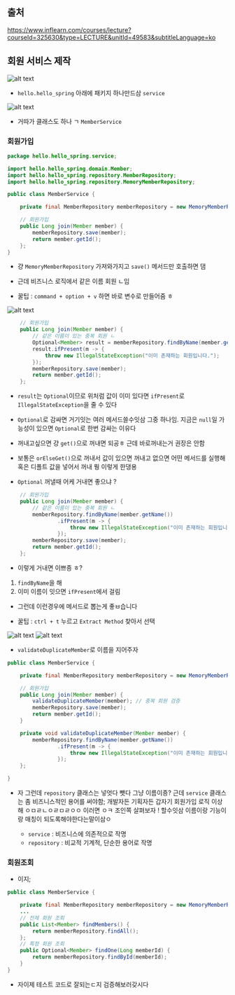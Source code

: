 ## 출처

https://www.inflearn.com/courses/lecture?courseId=325630&type=LECTURE&unitId=49583&subtitleLanguage=ko

## 회원 서비스 제작
![alt text](https://github.com/dldydtn0805/TILS/blob/master/YONGSOO/PROGRAMMING/SPRING/image-66.png)
- `hello.hello_spring` 아래에 패키지 하나만드삼 `service`

![alt text](https://github.com/dldydtn0805/TILS/blob/master/YONGSOO/PROGRAMMING/SPRING/image-67.png)
- 거따가 클래스도 하나 ㄱ `MemberService`

### 회원가입 

```java
package hello.hello_spring.service;

import hello.hello_spring.domain.Member;
import hello.hello_spring.repository.MemberRepository;
import hello.hello_spring.repository.MemoryMemberRepository;

public class MemberService {

    private final MemberRepository memberRepository = new MemoryMemberRepository();

    // 회원가입
    public Long join(Member member) {
        memberRepository.save(member);
        return member.getId();
    };
}

```

- 걍 `MemoryMemberRepository` 가져와가지고 `save()` 메서드만 호출하면 댐

- 근데 비즈니스 로직에서 같은 이름 회원 ㄴ임

- 꿀팁 : `command + option + v` 하면 바로 변수로 만들어줌 ㅎ

![alt text](https://github.com/dldydtn0805/TILS/blob/master/YONGSOO/PROGRAMMING/SPRING/image-68.png)
```java
    // 회원가입
    public Long join(Member member) {
        // 같은 이름이 있는 중복 회원 ㄴ
        Optional<Member> result = memberRepository.findByName(member.getName());
        result.ifPresent(m -> {
            throw new IllegalStateException("이미 존재하는 회원입니다.");
        });
        memberRepository.save(member);
        return member.getId();
    };
```

- `result`는 `Optional`이므로 위처럼 값이 이미 있다면 `ifPresent`로 `IllegalStateException`을 줄 수 있다

- `Optional`로 감싸면 거기잇는 여러 메서드쓸수잇삼 그중 하나임. 지금은 `null`일 가능성이 있으면 `Optional`로 한번 감싸는 이유다

- 꺼내고싶으면 걍 `get()`으로 꺼내면 되공ㅎ 근데 바로꺼내는거 권장은 안함

- 보통은 `orElseGet()`으로 꺼내서 값이 있으면 꺼내고 없으면 어떤 메서드를 실행해 혹은 디폴트 값을 넣어서 꺼내 뭥  이렇게 한댕용

- `Optional` 꺼낼때 어케 거내면 좋으냐 ?

```java
    // 회원가입
    public Long join(Member member) {
        // 같은 이름이 있는 중복 회원 ㄴ
        memberRepository.findByName(member.getName())
                .ifPresent(m -> {
                    throw new IllegalStateException("이미 존재하는 회원입니다.");
                });
        memberRepository.save(member);
        return member.getId();
    };
```

- 이렇게 거내면 이쁘죵 ㅎ?

1. `findByName`을 해
2. 이미 이름이 잇으면 `ifPresent`에서 걸림

- 그런데 이런경우에 메서드로 뽑는게 좋ㅂ습니다

- 꿀팁 : `ctrl + t` 누르고 `Extract Method` 찾아서 선택

![alt text](https://github.com/dldydtn0805/TILS/blob/master/YONGSOO/PROGRAMMING/SPRING/image-69.png)
![alt text](https://github.com/dldydtn0805/TILS/blob/master/YONGSOO/PROGRAMMING/SPRING/image-70.png)

- `validateDuplicateMember`로 이름을 지어주자

```java
public class MemberService {

    private final MemberRepository memberRepository = new MemoryMemberRepository();

    // 회원가입
    public Long join(Member member) {
        validateDuplicateMember(member); // 중복 회원 검증
        memberRepository.save(member);
        return member.getId();
    }

    private void validateDuplicateMember(Member member) {
        memberRepository.findByName(member.getName())
                .ifPresent(m -> {
                    throw new IllegalStateException("이미 존재하는 회원입니다.");
                });
    };

}
```


- 자 그런데 `repository` 클래스는 넣엇다 뺏다 그냥 이름이죵? 근데 `service` 클래스는 좀 비즈니스적인 용어를 써야함; 개발자든 기획자든 갑자기 회원가입 로직 이상해 ㅇㅁㄹㄴㅇㄹㅁㄹㅇㅇ 이러면 ㅇㅋ 조인쪽 살펴보자 ! 할수잇삼 이름이랑 기능이랑 매칭이 되도록해야한다는말이삼ㅇ

    - `service` : 비즈니스에 의존적으로 작명
    - `repository` : 비교적 기계적, 단순한 용어로 작명


### 회원조회

- 이지;

```java
public class MemberService {

    private final MemberRepository memberRepository = new MemoryMemberRepository();
    ...
    // 전체 회원 조회
    public List<Member> findMembers() {
        return memberRepository.findAll(); 
    };
    // 특정 회원 조회
    public Optional<Member> findOne(Long memberId) {
        return memberRepository.findById(memberId);
    }
}

```

- 자이제 테스트 코드로 잘되는ㄷ지 검증해보러갖시다